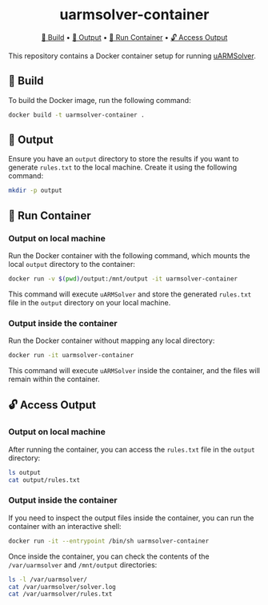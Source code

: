 <h1 align="center">
    uarmsolver-container
</h1>

<p align="center">
    <a href="#-build">🔨 Build</a> •
    <a href="#-output">📂 Output</a> •
    <a href="#-run-container">🚀 Run Container</a> •
    <a href="#-access-output">🔓 Access Output</a>
</p>

This repository contains a Docker container setup for running [uARMSolver](https://github.com/firefly-cpp/uARMSolver).

## 🔨 Build

To build the Docker image, run the following command:

```sh
docker build -t uarmsolver-container .
```

## 📂 Output

Ensure you have an `output` directory to store the results if you want to generate `rules.txt` to the local machine. Create it using the following command:

```sh
mkdir -p output
```

## 🚀 Run Container

### Output on local machine

Run the Docker container with the following command, which mounts the local `output` directory to the container:

```sh
docker run -v $(pwd)/output:/mnt/output -it uarmsolver-container
```

This command will execute `uARMSolver` and store the generated `rules.txt` file in the `output` directory on your local machine.

### Output inside the container

Run the Docker container without mapping any local directory:

```sh
docker run -it uarmsolver-container
```

This command will execute `uARMSolver` inside the container, and the files will remain within the container.

## 🔓 Access Output

### Output on local machine

After running the container, you can access the `rules.txt` file in the `output` directory:

```sh
ls output
cat output/rules.txt
```

### Output inside the container

If you need to inspect the output files inside the container, you can run the container with an interactive shell:

```sh
docker run -it --entrypoint /bin/sh uarmsolver-container
```

Once inside the container, you can check the contents of the `/var/uarmsolver` and `/mnt/output` directories:

```sh
ls -l /var/uarmsolver/
cat /var/uarmsolver/solver.log
cat /var/uarmsolver/rules.txt
```
